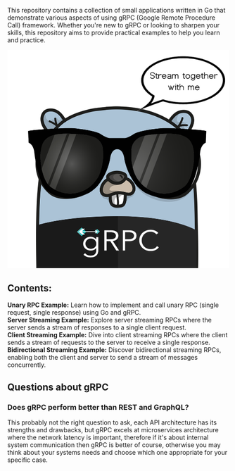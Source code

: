 This repository contains a collection of small applications written in Go that demonstrate various aspects of using gRPC (Google Remote Procedure Call) framework. Whether you're new to gRPC or looking to sharpen your skills, this repository aims to provide practical examples to help you learn and practice.

![Cool gRPC Gopher](https://github.com/hel-mefe/go-grpc/blob/main/gopher/gRPC-gopher.png?raw=true)

## Contents:
<b>Unary RPC Example:</b> Learn how to implement and call unary RPC (single request, single response) using Go and gRPC.<br />
<b>Server Streaming Example:</b> Explore server streaming RPCs where the server sends a stream of responses to a single client request. <br /> 
<b>Client Streaming Example:</b> Dive into client streaming RPCs where the client sends a stream of requests to the server to receive a single response. <br /> 
<b>Bidirectional Streaming Example:</b> Discover bidirectional streaming RPCs, enabling both the client and server to send a stream of messages concurrently. <br />

## Questions about gRPC
### Does gRPC perform better than REST and GraphQL?
This probably not the right question to ask, each API architecture has its strengths and drawbacks, but gRPC excels at microservices architecture where the network latency is important, therefore if it's about internal system communication then gRPC is better of course, otherwise you may think about your systems needs and choose which one appropriate for your specific case.

